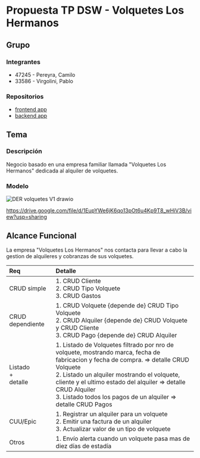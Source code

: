 # Propuesta TP DSW - Volquetes Los Hermanos

## Grupo
### Integrantes
* 47245 - Pereyra, Camilo
* 33586 - Virgolini, Pablo

### Repositorios
* [frontend app](http://hyperlinkToGihubOrGitlab)
* [backend app](http://hyperlinkToGihubOrGitlab)

## Tema
### Descripción
Negocio basado en una empresa familiar llamada "Volquetes Los Hermanos" dedicada al alquiler de volquetes.

### Modelo
![DER volquetes V1 drawio](https://github.com/caamilopereyra01/VolquetesLosHermanos/assets/165169940/f95ad3b1-a387-4483-b798-754642ede11a)

https://drive.google.com/file/d/1EupYWe6jK6qo13pOt6u4Kp9T8_wHiV3B/view?usp=sharing

## Alcance Funcional 
La empresa "Volquetes Los Hermanos" nos contacta para llevar a cabo la gestion de alquileres y cobranzas de sus volquetes.

|Req|Detalle|
|:-|:-|
|CRUD simple|1. CRUD Cliente<br>2. CRUD Tipo Volquete<br>3. CRUD Gastos|
|CRUD dependiente|1. CRUD Volquete {depende de} CRUD Tipo Volquete<br>2. CRUD Alquiler {depende de} CRUD Volquete y CRUD Cliente<br>3. CRUD Pago {depende de} CRUD Alquiler
|Listado<br>+<br>detalle| 1. Listado de Volquetes filtrado por nro de volquete, mostrando marca, fecha de fabricacion y fecha de compra. => detalle CRUD Volquete<br> 2. Listado un alquiler mostrando el volquete, cliente y el ultimo estado del alquiler => detalle CRUD Alquiler<br> 3. Listado todos los pagos de un alquiler => detalle CRUD Pagos|
|CUU/Epic|1. Registrar un alquiler para un volquete<br>2. Emitir una factura de un alquiler<br>3. Actualizar valor de un tipo de volquete|
|Otros|1. Envío alerta cuando un volquete pasa mas de diez días de estadía|

